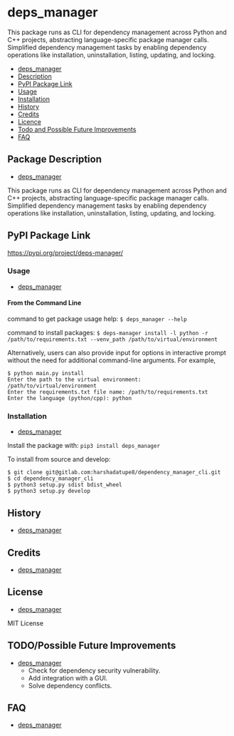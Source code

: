 
# deps\_manager

This package runs as CLI for dependency management across Python and C++ projects, abstracting language-specific package manager calls.
Simplified dependency management tasks by enabling dependency operations like installation, uninstallation, listing, updating, and locking.


* [deps\_manager](#deps\_manager)
* [Description](#package-description)
* [PyPI Package Link](#pypi-package-link)
* [Usage](#usage)
* [Installation](#installation)
* [History](#history)
* [Credits](#credits)
* [Licence](#licence)
* [Todo and Possible Future Improvements](#todopossible-future-improvements)
* [FAQ](#faq)

## Package Description
* [deps\_manager](#deps\_manager)

This package runs as CLI for dependency management across Python and C++ projects, abstracting language-specific package manager calls.
Simplified dependency management tasks by enabling dependency operations like installation, uninstallation, listing, updating, and locking.

## PyPI Package Link
https://pypi.org/project/deps-manager/

### Usage
* [deps\_manager](#deps\_manager)

#### From the Command Line

command to get package usage help: ```$ deps_manager --help```

command to install packages: ```$ deps-manager install -l python -r /path/to/requirements.txt --venv_path /path/to/virtual/environment```

Alternatively, users can also provide input for options in interactive prompt without the need for additional command-line arguments. 
For example,
```
$ python main.py install
Enter the path to the virtual environment: /path/to/virtual/environment
Enter the requirements.txt file name: /path/to/requirements.txt
Enter the language (python/cpp): python
```

### Installation
* [deps\_manager](#deps\_manager)

Install the package with:
```pip3 install deps_manager```

To install from source and develop:
```
$ git clone git@gitlab.com:harshadatupe8/dependency_manager_cli.git
$ cd dependency_manager_cli
$ python3 setup.py sdist bdist_wheel
$ python3 setup.py develop
```

## History
* [deps\_manager](#deps\_manager)

## Credits
* [deps\_manager](#deps\_manager)

## License
* [deps\_manager](#deps\_manager)

MIT License

## TODO/Possible Future Improvements
* [deps\_manager](#deps\_manager)
    * Check for dependency security vulnerability.
    * Add integration with a GUI.
    * Solve dependency conflicts.

## FAQ
* [deps\_manager](#deps\_manager)
